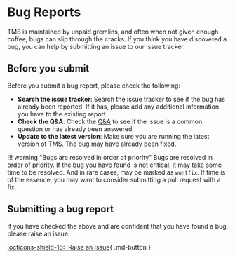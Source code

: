 # Bug Reports

TMS is maintained by unpaid gremlins, and often when not given enough coffee, bugs can slip through the cracks. If you think you have discovered a bug, you can help by submitting an issue to our 
issue tracker.

## Before you submit
Before you submit a bug report, please check the following:

- **Search the issue tracker**: Search the issue tracker to see if the bug has already been reported. If it has, please add any additional information you have to the existing report.
- **Check the Q&A**: Check the [Q&A] to see if the issue is a common question or has already been answered.
- **Update to the latest version**: Make sure you are running the latest version of TMS. The bug may have already been fixed.

!!! warning "Bugs are resolved in order of priority"
    Bugs are resolved in order of priority. If the bug you have found is not critical, it may take some time to be resolved. And in rare cases, may be marked as `wontfix`. If time is of the essence, you may want to consider submitting a pull request with a fix.
    

## Submitting a bug report
If you have checked the above and are confident that you have found a bug, please raise an issue.

[:octicons-shield-16:&nbsp; Raise an Issue][issue tracker]{ .md-button }

[issue tracker]: https://github.com/CJBuchel/TMS/issues
[Q&A]: https://github.com/CJBuchel/TMS/discussions